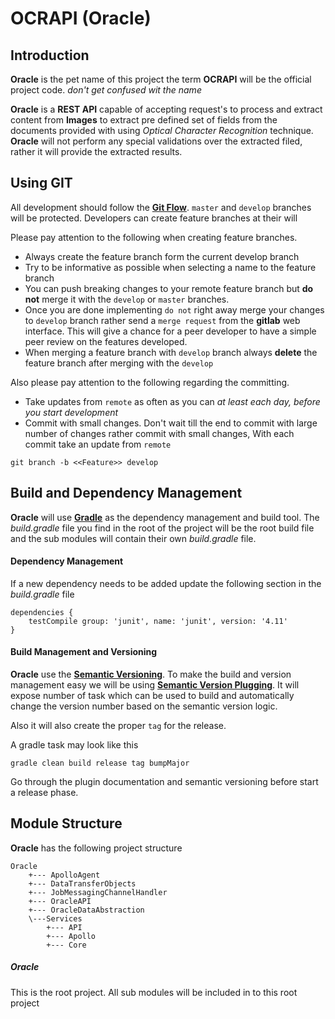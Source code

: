 # OCRAPI (Oracle)
## Introduction
**Oracle** is the pet name of this project the term **OCRAPI** will be the
official project code. *don't get confused wit the name*

**Oracle** is a **REST API** capable of accepting request's to process and extract
content from **Images** to extract pre defined set of fields from the documents
provided with using *Optical Character Recognition* technique. **Oracle** will
not perform any special validations over the extracted filed, rather
it will provide the extracted results.


## Using GIT
All development should follow the [**Git Flow**](https://www.atlassian.com/git/tutorials/comparing-workflows/gitflow-workflow). `master` and `develop` branches
will be protected. Developers can create feature branches at their will

Please pay attention to the following when creating feature branches.
* Always create the feature branch form the current develop branch
* Try to be informative as possible when selecting a name to the feature branch
* You can push breaking changes to your remote feature branch but **do not**
 merge it with the `develop` or `master` branches.
* Once you are done implementing `do not` right away merge your changes to `develop`
branch rather send a `merge request` from the **gitlab** web interface. This will
give a chance for a peer developer to have a simple peer review on the features
developed.
* When merging a feature branch with `develop` branch always **delete** the
feature branch after merging with the `develop`

Also please pay attention to the following regarding the committing.

* Take updates from `remote` as often as you can *at least each day, before you
 start development*
* Commit with small changes. Don't wait till the end to commit with large
number of changes rather commit with small changes, With each commit take
an update from `remote`

`git branch -b <<Feature>> develop`

## Build and Dependency Management
**Oracle** will use [**Gradle**](https://gradle.org/) as the dependency management and build tool.
The *build.gradle* file you find in the root of the project will be the root
build file and the sub modules will contain their own *build.gradle* file.

#### Dependency Management
If a new dependency needs to be added update the following section in the
*build.gradle* file
```
dependencies {
    testCompile group: 'junit', name: 'junit', version: '4.11'
}
```
#### Build Management and Versioning
**Oracle** use the [**Semantic Versioning**](http://semver.org/). To make the build and version
management easy we will be using [**Semantic Version Plugging**](https://github.com/vivin/gradle-semantic-build-versioning). It will
expose number of task which can be used to build and automatically change the
version number based on the semantic version logic.

Also it will also create the proper `tag` for the release.

A gradle task may look like this

`gradle clean build release tag bumpMajor`

Go through the plugin documentation and semantic versioning before start
a release phase.


## Module Structure
**Oracle** has the following project structure
```
Oracle
    +--- ApolloAgent
    +--- DataTransferObjects
    +--- JobMessagingChannelHandler
    +--- OracleAPI
    +--- OracleDataAbstraction
    \---Services
        +--- API
        +--- Apollo
        +--- Core
```

##### Oracle
This is the root project. All sub modules will be included in to this root project

